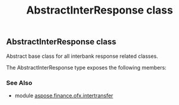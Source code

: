 ﻿---
title: AbstractInterResponse class
second_title: Aspose.Finance for Python via .NET API References
description: 
type: docs
weight: 20
url: /python-net/aspose.finance.ofx.intertransfer/abstractinterresponse/
is_root: false
---

## AbstractInterResponse class

Abstract base class for all interbank response related classes.



The AbstractInterResponse type exposes the following members:

### See Also

* module [aspose.finance.ofx.intertransfer](../)
